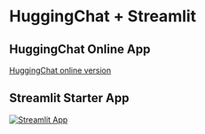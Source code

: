 # HuggingChat + Streamlit

## HuggingChat Online App

[HuggingChat online version](https://huggingface.co/chat)

## Streamlit Starter App

[![Streamlit App](https://static.streamlit.io/badges/streamlit_badge_black_white.svg)](https://starter-kit.streamlitapp.com/)
